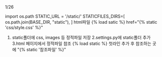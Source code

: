 1/26



import os.path
STATIC_URL = '/static/'
STATICFILES_DIRS=[
    os.path.join(BASE_DIR, "static"),
]
html파일
{% load satic %}
href="{% static 'css/style.css' %}"

1. static폴더에 css, images 등 정적파일 저장
2.settings.py에 static폴더 추가
3.html 페이지에서 정적파일 참조 {% load static %} 첫라인 추가 후 참조하는 곳에 "{% static '참조파일' %}"